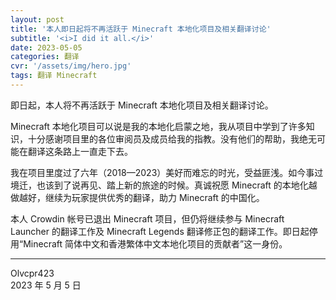 ```yaml
---
layout: post
title: '本人即日起将不再活跃于 Minecraft 本地化项目及相关翻译讨论'
subtitle: '<i>I did it all.</i>'
date: 2023-05-05
categories: 翻译
cvr: '/assets/img/hero.jpg'
tags: 翻译 Minecraft
---
```


即日起，本人将不再活跃于 Minecraft 本地化项目及相关翻译讨论。

Minecraft 本地化项目可以说是我的本地化启蒙之地，我从项目中学到了许多知识，十分感谢项目里的各位审阅员及成员给我的指教。没有他们的帮助，我绝无可能在翻译这条路上一直走下去。

我在项目里度过了六年（2018—2023）美好而难忘的时光，受益匪浅。如今事过境迁，也该到了说再见、踏上新的旅途的时候。真诚祝愿 Minecraft 的本地化越做越好，继续为玩家提供优秀的翻译，助力 Minecraft 的中国化。

本人 Crowdin 帐号已退出 Minecraft 项目，但仍将继续参与 Minecraft Launcher 的翻译工作及 Minecraft Legends 翻译修正包的翻译工作。即日起停用“Minecraft 简体中文和香港繁体中文本地化项目的贡献者”这一身份。

---

Olvcpr423<br>
2023 年 5 月 5 日
